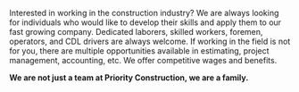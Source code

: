 Interested in working in the construction industry? We are always looking for individuals who would like to develop their skills and apply them to our fast growing company. Dedicated laborers, skilled workers, foremen, operators, and CDL drivers are always welcome. If working in the field is not for you, there are multiple opportunities available in estimating, project management, accounting, etc. We offer competitive wages and benefits.

**We are not just a team at Priority Construction, we are a family.**
